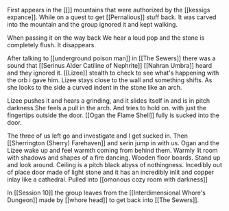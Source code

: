 First appears in the [[]] mountains that were authorized by the [[kessigs expance]]. While on a quest to get [[Pernalious]] stuff back. It was carved into the mountain and the group ignored it and kept walking. 

When passing it on the way back We hear a loud pop and the stone is completely flush. It disappears.

After talking to [[underground poison man]] in [[The Sewers]] there was a sound that [[Serinus Alder Catiline of Nephrite]] [[Nahran Umbra]] heard and they ignored it. [[Lizee]] stealth to check to see what's happening with the orb i gave him. Lizee stays close to the wall and something shifts. As she looks to the side a curved indent in the stone like an arch. 

Lizee pushes it and hears a grinding, and it slides itself in and is in pitch darkness.She feels a pull in the arch. And tries to hold on. with just the fingertips outside the door. [[Ogan the Flame Shell]] fully is sucked into the door. 

The three of us left go and investigate and I get sucked in. Then [[Sherrington (Sherry) Farehaven]] and serin jump in with us. 
Ogan and the Lizee wake up and feel warmth coming from behind them. Warmly lit room with shadows and shapes of a fire dancing. Wooden floor boards. Stand up and look around. Ceiling is a pitch black abyss of nothingness. Incedibly out of place door made of light stone and it has an incredibly inlit and copper inlay like a cathedral. Pulled into [[omonous cozy room with darkness]]

In [[Session 10]] the group leaves from the [[Interdimensional Whore's Dungeon]] made by [[whore head]] to get back into [[The Sewers]]. 
